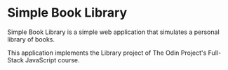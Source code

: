 # Simple Book Library

Simple Book Library is a simple web application that simulates a personal library of books.

This application implements the Library project of The Odin Project's Full-Stack JavaScript course.
